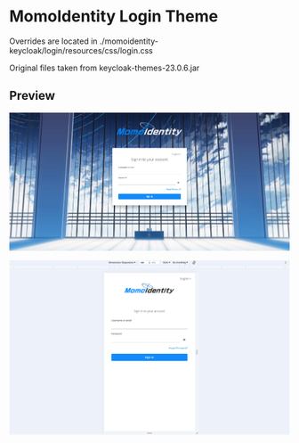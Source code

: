 # MomoIdentity Login Theme

Overrides are located in ./momoidentity-keycloak/login/resources/css/login.css

Original files taken from keycloak-themes-23.0.6.jar

## Preview

![preview](/previews/preview.png)

![preview-mobile](/previews/preview-mobile.png)